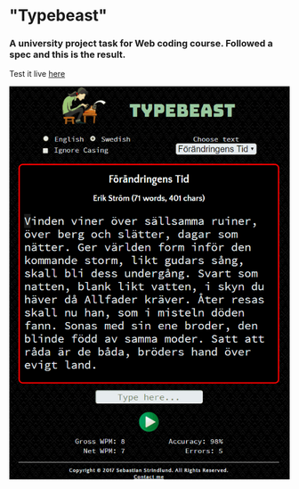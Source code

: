 # "Typebeast"

### A university project task for Web coding course. Followed a spec and this is the result.
Test it live [here](https://typebeast.sebstr.com)

![alt text](https://github.com/sebstr1/typebeast/blob/master/demostration.gif "Demo")

